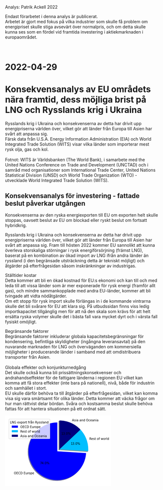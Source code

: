 Analys: Patrik Ackell 2022

Endast förarbetet i denna analys är publicerat.
<br>
Arbetet är gjort med fokus på vilka industrier som skulle få problem om energipriset skulle stiga avsevärt över normalpris, och om detta skulle kunna ses som en fördel vid framtida investering i aktiekmarknaden i europaområdet.
<br>
<br>
<br>
# 2022-04-29 
# Konsekvensanalys av EU områdets nära framtid, dess möjliga brist på LNG och Rysslands krig i Ukraina

Rysslands krig i Ukraina och konsekvenserna av detta har drivit upp energipriserna världen över, vilket gör att länder från Europa till Asien har svårt att anpassa sig.
<br>
Färsk data från U.S.A. Energy Information Administration (EIA) och World Integrated Trade Solution (WITS) visar vilka länder som importerar mest rysk olja, gas och kol.
<br>
<br>
Fotnot: WITS är Världsbanken (The World Bank), i samarbete med the United Nations Conference on Trade and Development (UNCTAD) och i samråd med organisationer som International Trade Center, United Nations Statistical Division (UNSD) och World Trade Organization (WTO) - utvecklade World Integrated Trade Solution (WITS).
<br>
## Konsekvensanalys för investering - fattade beslut påverkar utgången
Konsekvenserna av den ryska energiexporten till EU om exporten helt skulle stoppas, oavsett beslut av EU om blockad eller ryskt beslut om fortsatt hybridkrig.

Rysslands krig i Ukraina och konsekvenserna av detta har drivit upp energipriserna världen över, vilket gör att länder från Europa till Asien har svårt att anpassa sig. Fram till hösten 2022 kommer EU sannolikt att kunna överleva storskaliga störningar i rysk energiförsörjning (främst LNG), baserat på en kombination av ökad import av LNG ifrån andra länder än ryssland (i den begränsade utsträckning detta är tekniskt möjligt) och åtgärder på efterfrågesidan såsom inskränkningar av industrigas.

Ställtider kostar
<br>
Detta kommer att bli en ökad kostnad för EU:s ekonomi och kan till och med leda till att vissa länder som är mer exponerade för rysk energi (framför allt gas), och mindre sammankopplade med andra EU-länder, kommer att bli tvingade att vidta nödåtgärder.
<br>
Om ett stopp för rysk import skulle förlängas in i de kommande vintrarna skulle det bli svårare för EU att klara sig. På utbudssidan finns viss ledig importkapacitet tillgänglig men för att nå den skala som krävs för att helt ersätta ryska volymer skulle det i bästa fall vara mycket dyrt och i värsta fall fysiskt omöjligt.

Begränsande faktorer
<br>
Begränsande faktorer inkluderar globala kapacitetsbegränsningar för kondensering, befintliga skyldigheter (ingångna leveransavtal) på den nuvarande marknaden för LNG och överväganden om kommersiella möjligheter i producerande länder i samband med att omdistribuera transporter från Asien.
<br>
<br>
Globala effekter och konjunkturnedgång
<br>
Det skulle också kunna bli prissättningskonsekvenser och andrahandseffekter för de fattigare länderna i regionen EU vilket kan komma att få stora effekter (inte bara på nationell), nivå, både för industrin och samhället i stort.
<br>
EU skulle därför behöva ta till åtgärder på efterfrågesidan, vilket kan komma visa sig vara smärtsamt för olika länder. Detta kommer att väcka frågor om hur man rättvist delar bördan. Svåra och kostsamma beslut skulle behöva fattas för att hantera situationen på ett ordnat sätt.

![Piechart World LNG](https://github.com/IoT-Dude/blogg_mtrl/blob/main/piechart_exploding_LNG_export_RS_till_world.png)
